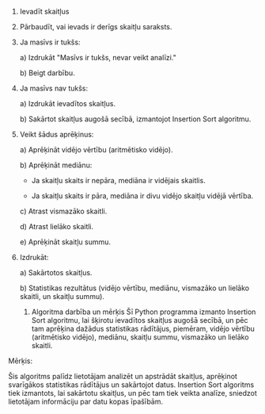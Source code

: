 1. Ievadīt skaitļus 

2. Pārbaudīt, vai ievads ir derīgs skaitļu saraksts.

3. Ja masīvs ir tukšs:

   a) Izdrukāt "Masīvs ir tukšs, nevar veikt analīzi."

   b) Beigt darbību.

4. Ja masīvs nav tukšs:

   a) Izdrukāt ievadītos skaitļus.

   b) Sakārtot skaitļus augošā secībā, izmantojot Insertion Sort algoritmu.

5. Veikt šādus aprēķinus:

   a) Aprēķināt vidējo vērtību (aritmētisko vidējo).

   b) Aprēķināt mediānu:

      - Ja skaitļu skaits ir nepāra, mediāna ir vidējais skaitlis.

      - Ja skaitļu skaits ir pāra, mediāna ir divu vidējo skaitļu vidējā vērtība.

   c) Atrast vismazāko skaitli.

   d) Atrast lielāko skaitli.

   e) Aprēķināt skaitļu summu.

6. Izdrukāt:

   a) Sakārtotos skaitļus.

   b) Statistikas rezultātus (vidējo vērtību, mediānu, vismazāko un lielāko skaitli, un skaitļu summu).

   1. Algoritma darbība un mērķis
Šī Python programma izmanto Insertion Sort algoritmu, lai šķirotu ievadītos skaitļus augošā secībā, un pēc tam aprēķina dažādus statistikas rādītājus, piemēram, vidējo vērtību (aritmētisko vidējo), mediānu, skaitļu summu, vismazāko un lielāko skaitli.

Mērķis:

Šis algoritms palīdz lietotājam analizēt un apstrādāt skaitļus, aprēķinot svarīgākos statistikas rādītājus un sakārtojot datus.
Insertion Sort algoritms tiek izmantots, lai sakārtotu skaitļus, un pēc tam tiek veikta analīze, sniedzot lietotājam informāciju par datu kopas īpašībām.


